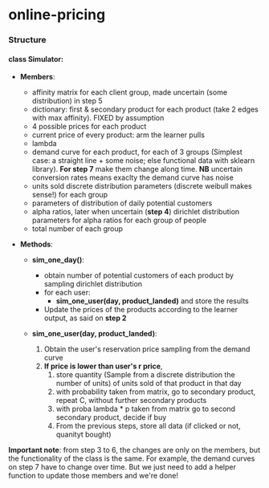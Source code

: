 # online-pricing
### Structure 
#### class Simulator:
- ****Members****:
  - affinity matrix for each client group, made uncertain (some distribution) in step 5
  - dictionary: first & secondary product for each product (take 2 edges with max affinity). FIXED by assumption
  - 4 possible prices for each product
  - current price of every product: arm the learner pulls
  - lambda
  - demand curve for each product, for each of 3 groups (Simplest case: a straight line + some noise; else functional data with sklearn library). **For step 7** make them change along time. **NB** uncertain conversion rates means exaclty the demand curve has noise
  - units sold discrete distribution parameters (discrete weibull makes sense!) for each group 
  - parameters of distribution of daily potential customers
  - alpha ratios, later when uncertain (**step 4**) dirichlet distribution parameters for alpha ratios for each group of people
  - total number of each group


- __Methods__:
  - **sim_one_day()**:
    - obtain number of potential customers of each product by sampling dirichlet distribution
    - for each user:
      - **sim_one_user(day, product_landed)** and store the results
    - Update the prices of the products according to the learner output, as said on **step 2**


  - **sim_one_user(day, product_landed)**:
    1. Obtain the user's reservation price sampling from the demand curve
    2. **If price is lower than user's r price**,
       1. store quantity (Sample from a discrete distribution the number of units) of units sold of that product in that day
       2. with probability taken from matrix, go to secondary product, repeat C, without further secondary products
       3. with proba lambda * p taken from matrix go to second secondary product, decide if buy
       4. From the previous steps, store all data (if clicked or not, quanityt bought)

**Important note**: from step 3 to 6, the changes are only on the members, but the functionality of the class is the same.
For example, the demand curves on step 7 have to change over time. But we just need to add a helper function to update those members and we're done!

